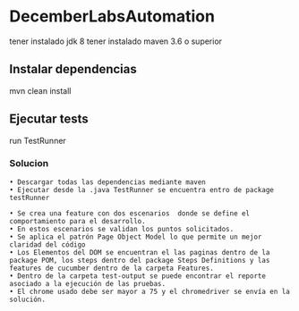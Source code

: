 # DecemberLabsAutomation

tener instalado jdk 8
tener instalado maven 3.6 o superior

## Instalar dependencias
mvn clean install

## Ejecutar tests

run TestRunner


### Solucion

    • Descargar todas las dependencias mediante maven 
    • Ejecutar desde la .java TestRunner se encuentra entro de package testRunner 

    • Se crea una feature con dos escenarios  donde se define el comportamiento para el desarrollo.
    • En estos escenarios se validan los puntos solicitados.
    • Se aplica el patrón Page Object Model lo que permite un mejor claridad del código 
    • Los Elementos del DOM se encuentran el las paginas dentro de la package POM, los steps dentro del package Steps Definitions y las features de cucumber dentro de la carpeta Features.
    • Dentro de la carpeta test-output se puede encontrar el reporte asociado a la ejecución de las pruebas.
    • El chrome usado debe ser mayor a 75 y el chromedriver se envía en la solución.
